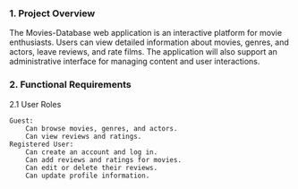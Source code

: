 ### 1. Project Overview

The Movies-Database web application is an interactive platform for movie enthusiasts. Users can view detailed information about movies, genres, and actors, leave reviews, and rate films. The application will also support an administrative interface for managing content and user interactions.

### 2. Functional Requirements
2.1 User Roles

    Guest:
        Can browse movies, genres, and actors.
        Can view reviews and ratings.
    Registered User:
        Can create an account and log in.
        Can add reviews and ratings for movies.
        Can edit or delete their reviews.
        Can update profile information.


